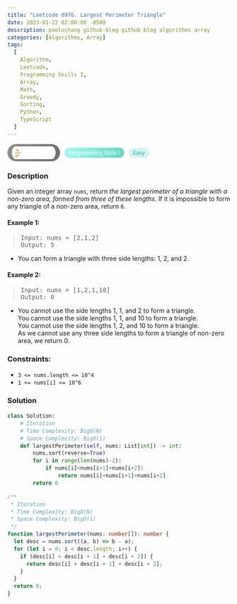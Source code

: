```yaml
---
title: "Leetcode 0976. Largest Perimeter Triangle"
date: 2023-01-22 02:00:00 -0500
description: paolochang github-blog github blog algorithms array
categories: [Algorithms, Array]
tags:
  [
    Algorithm,
    Leetcode,
    Programming Skills I,
    Array,
    Math,
    Greedy,
    Sorting,
    Python,
    TypeScript
  ]
---
```


<style type='text/css'>
blockquote {
  margin-left: 14px;
}
img {
  left: 0 !important;
  transform: none !important;
  -webkit-transform: none !important;
}
[class*="summary"] {
  display: none;
}
[class*="header"] {
  display: flex;
  flex-direction: row;
  align-items: center;
  gap: 10px;
}
[class*="leet_logo"] {
  height: 29px;
  padding: 5px 10px;
  border-radius: 21px;
  background-color: #f7f7f7;
  background: linear-gradient(90deg, rgba(80,80,80,0.65) 0%, rgba(36,36,36,0.65) 100%);
}
[class*="leet_badge"] {
  color: #FFFFFF;
  font-size: 12px;
  padding: 4px 10px;
  border-radius: 21px;
  background: linear-gradient(90deg, rgba(115,247,234,0.65) 0%, rgba(20,198,163,0.65) 100%);
}
[class*="easy"] {
  color: #00B8A3;
  font-size: 12px;
  padding: 4px 10px;
  border-radius: 21px;
  background-color: rgba(0, 184, 163, 0.15);
}
[class*="medium"] {
  color: #FFC01E;
  font-size: 12px;
  padding: 4px 10px;
  border-radius: 21px;
  background-color: #FFC01E26;
}
@media only screen and (max-width: 768px) {
  blockquote {
    margin-left: 10px;
  }
  [class*="highlighter-rouge"] {
    margin: 0 5px;
  }
}
</style>

<div class=summary>
  Given an integer array `nums`, return _the largest perimeter of a triangle with a non-zero area, formed from three of these lengths_. If it is impossible to form any triangle of a non-zero area, return `0`.
</div>

<div id=header class=header>
  <img class=leet_logo src="/assets/img/leetcode_logo.png" alt="Leetcode" />
  <span class=leet_badge>Programming Skills I</span>
  <span class=easy>Easy</span>
</div>

### Description

Given an integer array `nums`, return _the largest perimeter of a triangle with a non-zero area, formed from three of these lengths_. If it is impossible to form any triangle of a non-zero area, return `0`.

#### Example 1:

> <pre>
> Input: nums = [2,1,2]
> Output: 5
> </pre>

- You can form a triangle with three side lengths: 1, 2, and 2.

#### Example 2:

> <pre>
> Input: nums = [1,2,1,10]
> Output: 0
> </pre>

- You cannot use the side lengths 1, 1, and 2 to form a triangle.<br/>
  You cannot use the side lengths 1, 1, and 10 to form a triangle.<br/>
  You cannot use the side lengths 1, 2, and 10 to form a triangle.<br/>
  As we cannot use any three side lengths to form a triangle of non-zero area, we return 0.

### Constraints:

- `3 <= nums.length <= 10^4`
- `1 <= nums[i] <= 10^6`

### Solution

```py
class Solution:
    # Iteration
    # Time Complexity: BigO(N)
    # Space Complexity: BigO(1)
    def largestPerimeter(self, nums: List[int]) -> int:
        nums.sort(reverse=True)
        for i in range(len(nums)-2):
            if nums[i]<nums[i+1]+nums[i+2]:
                return nums[i]+nums[i+1]+nums[i+2]
        return 0
```

```ts
/**
 * Iteration
 * Time Complexity: BigO(N)
 * Space Complexity: BigO(1)
 */
function largestPerimeter(nums: number[]): number {
  let desc = nums.sort((a, b) => b - a);
  for (let i = 0; i < desc.length; i++) {
    if (desc[i] < desc[i + 1] + desc[i + 2]) {
      return desc[i] + desc[i + 1] + desc[i + 2];
    }
  }
  return 0;
}
```

<script>
  const anchor = document.getElementById("header").querySelector("a");
  anchor.classList.remove("popup");
  anchor.style.cursor = "pointer";
  anchor.setAttribute("target", "_black");
  anchor.setAttribute("href", "https://leetcode.com/problems/largest-perimeter-triangle/");
</script>
